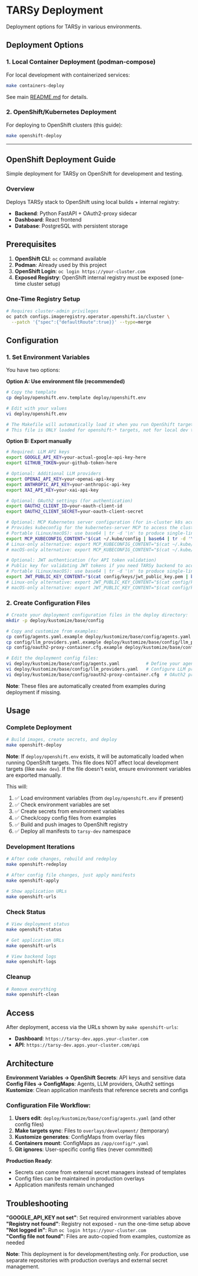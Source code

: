 # TARSy Deployment

Deployment options for TARSy in various environments.

## Deployment Options

### 1. Local Container Deployment (podman-compose)
For local development with containerized services:
```bash
make containers-deploy
```
See main [README.md](../README.md) for details.

### 2. OpenShift/Kubernetes Deployment
For deploying to OpenShift clusters (this guide):
```bash
make openshift-deploy
```

---

## OpenShift Deployment Guide

Simple deployment for TARSy on OpenShift for development and testing.

### Overview

Deploys TARSy stack to OpenShift using local builds + internal registry:
- **Backend**: Python FastAPI + OAuth2-proxy sidecar
- **Dashboard**: React frontend  
- **Database**: PostgreSQL with persistent storage

## Prerequisites

1. **OpenShift CLI**: `oc` command available
2. **Podman**: Already used by this project
3. **OpenShift Login**: `oc login https://your-cluster.com`
4. **Exposed Registry**: OpenShift internal registry must be exposed (one-time cluster setup)

### One-Time Registry Setup
```bash
# Requires cluster-admin privileges
oc patch configs.imageregistry.operator.openshift.io/cluster \
  --patch '{"spec":{"defaultRoute":true}}' --type=merge
```

## Configuration

### 1. Set Environment Variables

You have two options:

**Option A: Use environment file (recommended)**
```bash
# Copy the template
cp deploy/openshift.env.template deploy/openshift.env

# Edit with your values
vi deploy/openshift.env

# The Makefile will automatically load it when you run OpenShift targets (e.g., make openshift-dev)
# This file is ONLY loaded for openshift-* targets, not for local dev targets
```

**Option B: Export manually**
```bash
# Required: LLM API keys
export GOOGLE_API_KEY=your-actual-google-api-key-here
export GITHUB_TOKEN=your-github-token-here

# Optional: Additional LLM providers
export OPENAI_API_KEY=your-openai-api-key
export ANTHROPIC_API_KEY=your-anthropic-api-key
export XAI_API_KEY=your-xai-api-key

# Optional: OAuth2 settings (for authentication)
export OAUTH2_CLIENT_ID=your-oauth-client-id
export OAUTH2_CLIENT_SECRET=your-oauth-client-secret

# Optional: MCP Kubernetes server configuration (for in-cluster k8s access)
# Provides kubeconfig for the kubernetes-server MCP to access the cluster
# Portable (Linux/macOS): use base64 | tr -d '\n' to produce single-line output
export MCP_KUBECONFIG_CONTENT="$(cat ~/.kube/config | base64 | tr -d '\n')"
# Linux-only alternative: export MCP_KUBECONFIG_CONTENT="$(cat ~/.kube/config | base64 -w 0)"
# macOS-only alternative: export MCP_KUBECONFIG_CONTENT="$(cat ~/.kube/config | base64 -b 0)"

# Optional: JWT authentication (for API token validation)
# Public key for validating JWT tokens if you need TARSy backend to accept service account tokens for machine-to-machine communication
# Portable (Linux/macOS): use base64 | tr -d '\n' to produce single-line output
export JWT_PUBLIC_KEY_CONTENT="$(cat config/keys/jwt_public_key.pem | base64 | tr -d '\n')"
# Linux-only alternative: export JWT_PUBLIC_KEY_CONTENT="$(cat config/keys/jwt_public_key.pem | base64 -w 0)"
# macOS-only alternative: export JWT_PUBLIC_KEY_CONTENT="$(cat config/keys/jwt_public_key.pem | base64 -b 0)"
```

### 2. Create Configuration Files
```bash
# Create your deployment configuration files in the deploy directory:
mkdir -p deploy/kustomize/base/config

# Copy and customize from examples:
cp config/agents.yaml.example deploy/kustomize/base/config/agents.yaml
cp config/llm_providers.yaml.example deploy/kustomize/base/config/llm_providers.yaml
cp config/oauth2-proxy-container.cfg.example deploy/kustomize/base/config/oauth2-proxy-container.cfg

# Edit the deployment config files:
vi deploy/kustomize/base/config/agents.yaml          # Define your agents and runbooks
vi deploy/kustomize/base/config/llm_providers.yaml   # Configure LLM provider settings
vi deploy/kustomize/base/config/oauth2-proxy-container.cfg  # OAuth2 proxy settings (optional)
```

**Note**: These files are automatically created from examples during deployment if missing.

## Usage

### Complete Deployment
```bash
# Build images, create secrets, and deploy
make openshift-deploy
```

**Note**: If `deploy/openshift.env` exists, it will be automatically loaded when running OpenShift targets. This file does NOT affect local development targets (like `make dev`). If the file doesn't exist, ensure environment variables are exported manually.

This will:
1. ✅ Load environment variables (from `deploy/openshift.env` if present)
2. ✅ Check environment variables are set
3. ✅ Create secrets from environment variables
4. ✅ Check/copy config files from examples
5. ✅ Build and push images to OpenShift registry
6. ✅ Deploy all manifests to `tarsy-dev` namespace

### Development Iterations
```bash
# After code changes, rebuild and redeploy
make openshift-redeploy

# After config file changes, just apply manifests
make openshift-apply

# Show application URLs
make openshift-urls
```

### Check Status
```bash
# View deployment status
make openshift-status

# Get application URLs  
make openshift-urls

# View backend logs
make openshift-logs
```

### Cleanup
```bash
# Remove everything
make openshift-clean
```

## Access

After deployment, access via the URLs shown by `make openshift-urls`:
- **Dashboard**: `https://tarsy-dev.apps.your-cluster.com`
- **API**: `https://tarsy-dev.apps.your-cluster.com/api`

## Architecture

**Environment Variables → OpenShift Secrets**: API keys and sensitive data  
**Config Files → ConfigMaps**: Agents, LLM providers, OAuth2 settings  
**Kustomize**: Clean application manifests that reference secrets and configs  

### Configuration File Workflow:
1. **Users edit**: `deploy/kustomize/base/config/agents.yaml` (and other config files)
2. **Make targets sync**: Files to `overlays/development/` (temporary)
3. **Kustomize generates**: ConfigMaps from overlay files
4. **Containers mount**: ConfigMaps as `/app/config/*.yaml`
5. **Git ignores**: User-specific config files (never committed)

**Production Ready**: 
- Secrets can come from external secret managers instead of templates
- Config files can be maintained in production overlays  
- Application manifests remain unchanged

## Troubleshooting

**"GOOGLE_API_KEY not set"**: Set required environment variables above  
**"Registry not found"**: Registry not exposed - run the one-time setup above  
**"Not logged in"**: Run `oc login https://your-cluster.com`  
**"Config file not found"**: Files are auto-copied from examples, customize as needed  

**Note**: This deployment is for development/testing only. For production, use separate repositories with production overlays and external secret management.